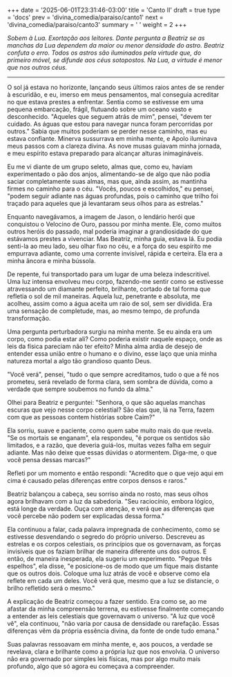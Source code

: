 +++
date = '2025-06-01T23:31:46-03:00'
title = 'Canto II'
draft = true
type = 'docs'
prev = 'divina_comedia/paraiso/canto1'
next = 'divina_comedia/paraiso/canto3'
summary = ' '
weight = 2
+++

_Sobem à Lua. Exortação aos leitores. Dante pergunta a Beatriz se as manchas da Lua dependem da maior ou menor densidade do astro. Beatriz confuta o erro. Todos os astros são iluminados pela virtude que, do primeiro móvel, se difunde aos céus sotopostos. Na Lua, a virtude é menor que nos outros céus._

---

O sol já estava no horizonte, lançando seus últimos raios antes de se render à escuridão, e eu, imerso em meus pensamentos, mal conseguia acreditar no que estava prestes a enfrentar. Sentia como se estivesse em uma pequena embarcação, frágil, flutuando sobre um oceano vasto e desconhecido. "Aqueles que seguem atrás de mim", pensei, "devem ter cuidado. As águas que estou para navegar nunca foram percorridas por outros." Sabia que muitos poderiam se perder nesse caminho, mas eu estava confiante. Minerva sussurrava em minha mente, e Apolo iluminava meus passos com a clareza divina. As nove musas guiavam minha jornada, e meu espírito estava preparado para alcançar alturas inimagináveis.

Eu me vi diante de um grupo seleto, almas que, como eu, haviam experimentado o pão dos anjos, alimentando-se de algo que não podia saciar completamente suas almas, mas que, ainda assim, as mantinha firmes no caminho para o céu. "Vocês, poucos e escolhidos," eu pensei, "podem seguir adiante nas águas profundas, pois o caminho que trilho foi traçado para aqueles que já levantaram seus olhos para as estrelas."

Enquanto navegávamos, a imagem de Jason, o lendário herói que conquistou o Velocino de Ouro, passou por minha mente. Ele, como muitos outros heróis do passado, mal poderia imaginar a grandiosidade do que estávamos prestes a vivenciar. Mas Beatriz, minha guia, estava lá. Eu podia senti-la ao meu lado, seu olhar fixo no céu, e a força do seu espírito me empurrava adiante, como uma corrente invisível, rápida e certeira. Ela era a minha âncora e minha bússola.

De repente, fui transportado para um lugar de uma beleza indescritível. Uma luz intensa envolveu meu corpo, fazendo-me sentir como se estivesse atravessando um diamante perfeito, brilhante, cortado de tal forma que refletia o sol de mil maneiras. Aquela luz, penetrante e absoluta, me acolheu, assim como a água aceita um raio de sol, sem ser dividida. Era uma sensação de completude, mas, ao mesmo tempo, de profunda transformação.

Uma pergunta perturbadora surgiu na minha mente. Se eu ainda era um corpo, como podia estar ali? Como poderia existir naquele espaço, onde as leis da física pareciam não ter efeito? Minha alma ardia de desejo de entender essa união entre o humano e o divino, esse laço que unia minha natureza mortal a algo tão grandioso quanto Deus.

"Você verá", pensei, "tudo o que sempre acreditamos, tudo o que a fé nos prometeu, será revelado de forma clara, sem sombra de dúvida, como a verdade que sempre soubemos no fundo da alma."

Olhei para Beatriz e perguntei: "Senhora, o que são aquelas manchas escuras que vejo nesse corpo celestial? São elas que, lá na Terra, fazem com que as pessoas contem histórias sobre Caim?"

Ela sorriu, suave e paciente, como quem sabe muito mais do que revela. "Se os mortais se enganam", ela respondeu, "é porque os sentidos são limitados, e a razão, que deveria guiá-los, muitas vezes falha em seguir adiante. Mas não deixe que essas dúvidas o atormentem. Diga-me, o que você pensa dessas marcas?"

Refleti por um momento e então respondi: "Acredito que o que vejo aqui em cima é causado pelas diferenças entre corpos densos e raros."

Beatriz balançou a cabeça, seu sorriso ainda no rosto, mas seus olhos agora brilhavam com a luz da sabedoria. "Seu raciocínio, embora lógico, está longe da verdade. Ouça com atenção, e verá que as diferenças que você percebe não podem ser explicadas dessa forma."

Ela continuou a falar, cada palavra impregnada de conhecimento, como se estivesse desvendando o segredo do próprio universo. Descreveu as estrelas e os corpos celestiais, os princípios que os governavam, as forças invisíveis que os faziam brilhar de maneira diferente uns dos outros. E então, de maneira inesperada, ela sugeriu um experimento. "Pegue três espelhos", ela disse, "e posicione-os de modo que um fique mais distante que os outros dois. Coloque uma luz atrás de você e observe como ela reflete em cada um deles. Você verá que, mesmo que a luz se distancie, o brilho refletido será o mesmo."

A explicação de Beatriz começou a fazer sentido. Era como se, ao me afastar da minha compreensão terrena, eu estivesse finalmente começando a entender as leis celestiais que governavam o universo. "A luz que você vê", ela continuou, "não varia por causa de densidade ou rarefação. Essas diferenças vêm da própria essência divina, da fonte de onde tudo emana."

Suas palavras ressoavam em minha mente, e, aos poucos, a verdade se revelava, clara e brilhante como a própria luz que nos envolvia. O universo não era governado por simples leis físicas, mas por algo muito mais profundo, algo que só agora eu começava a compreender.
